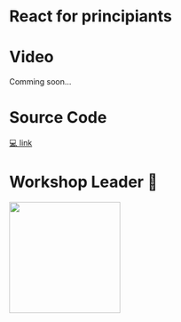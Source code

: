 # React for principiants

# Video

Comming soon...

# Source Code

[💻 link](https://github.com/StacklyCode/Stacky-Workshop/tree/main/react-part-2)

# Workshop Leader 🧠

<p>
 <img src="https://avatars.githubusercontent.com/u/45444014?s=400&u=1674692ebbf8e557ff6efde8c90a04dbf8141ef4&v=4" width="200"/>
 <a href="https://github.com/CoffeJeanCode" target="_blank" rel="noreferer nofollow"></a>
</p>
